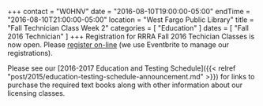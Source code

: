 +++
contact = "W0HNV"
date = "2016-08-10T19:00:00-05:00"
endTime = "2016-08-10T21:00:00-05:00"
location = "West Fargo Public Library"
title = "Fall Technician Class Week 2"
categories = [ "Education" ]
dates = [ "Fall 2016 Technician" ]
+++
Registration for RRRA Fall 2016 Techician Classes is now open. Please [register on-line](https://www.eventbrite.com/e/fcc-ham-radio-license-class-tickets-26316726036) (we use Eventbrite to manage our registrations). 

Please see our [2016-2017 Education and Testing Schedule]({{< relref "post/2015/education-testing-schedule-announcement.md" >}}) for links to purchase the required text books along with other information about our licensing classes.
